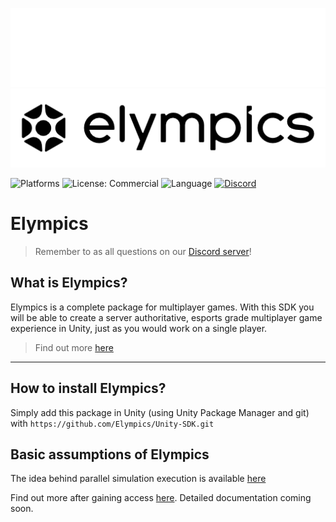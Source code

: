 ![Elympics](Documentation~/images/logo-light.png#gh-dark-mode-only)
![Elympics](Documentation~/images/logo-dark.png#gh-light-mode-only)

![Platforms](https://img.shields.io/badge/Platform-Unity-black.svg?logo=unity&style=flat)
![License: Commercial](https://img.shields.io/badge/License-Commercial-white.svg?style=flat)
![Language](https://img.shields.io/badge/Language-CSharp-239120.svg?logo=csharp&style=flat)
[![Discord](https://img.shields.io/badge/Discord-Elympics-white?logo=Discord&style=flat)](https://discord.gg/Xh6AR2mceg)

# Elympics

> Remember to as all questions on our [Discord server](https://discord.gg/Xh6AR2mceg)!

## What is Elympics?

Elympics is a complete package for multiplayer games. With this SDK you will be able to create a server authoritative, esports grade multiplayer game experience in Unity, just as you would work on a single player.

> Find out more [here](https://elympics.cc/)

---

## How to install Elympics?

Simply add this package in Unity (using Unity Package Manager and git) with `https://github.com/Elympics/Unity-SDK.git`

## Basic assumptions of Elympics

The idea behind parallel simulation execution is available [here](https://elympics.medium.com/elympics-multiplayer-services-how-it-works-3205bff2b2ff)

Find out more after gaining access [here](https://docs.google.com/document/d/1_RbW-ruPsodZZ6U-41gu1oAPLYZFUDEtv89t8KRRziE/edit#). Detailed documentation coming soon.

